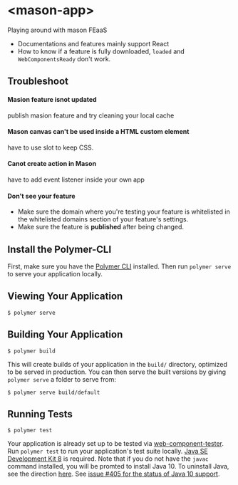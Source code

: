 # \<mason-app\>

Playing around with mason FEaaS
* Documentations and features mainly support React
* How to know if a feature is fully downloaded, `loaded` and `WebComponentsReady` don't work.

## Troubleshoot
#### Masion feature isnot updated
publish masion feature and try cleaning your local cache
#### Mason canvas can't be used inside a HTML custom element
have to use slot to keep CSS.
#### Canot create action in Mason
have to add event listener inside your own app
#### Don't see your feature
* Make sure the domain where you're testing your feature is whitelisted in the whitelisted domains section of your feature's settings.
* Make sure the feature is **published** after being changed.

## Install the Polymer-CLI

First, make sure you have the [Polymer CLI](https://www.npmjs.com/package/polymer-cli) installed. Then run `polymer serve` to serve your application locally.

## Viewing Your Application

```
$ polymer serve
```

## Building Your Application

```
$ polymer build
```

This will create builds of your application in the `build/` directory, optimized to be served in production. You can then serve the built versions by giving `polymer serve` a folder to serve from:

```
$ polymer serve build/default
```

## Running Tests

```
$ polymer test
```

Your application is already set up to be tested via [web-component-tester](https://github.com/Polymer/web-component-tester). Run `polymer test` to run your application's test suite locally. [Java SE Development Kit 8](http://www.oracle.com/technetwork/java/javase/downloads/jdk8-downloads-2133151.html) is required. Note that if you do not have the `javac` command installed, you will be promted to install Java 10. To uninstall Java, see the direction [here](https://www.java.com/en/download/help/mac_uninstall_java.xml). See [issue #405 for the status of Java 10 support](https://github.com/Polymer/tools/issues/405).
